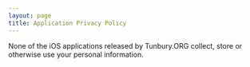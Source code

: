```yaml
---
layout: page
title: Application Privacy Policy
---
```

None of the iOS applications released by Tunbury.ORG collect, store or otherwise use your personal information.